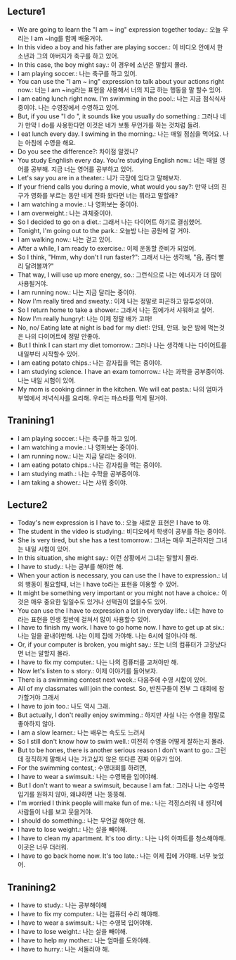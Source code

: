 ## Lecture1
- We are going to learn the "I am ~ ing" expression together today.: 오늘 우리는 I am ~ing를 함께 배울거야. 
- In this video a boy and his father are playing soccer.: 이 비디오 안에서 한 소년과 그의 아버지가 축구를 하고 있어.
- In this case, the boy might say.: 이 경우에 소년은 말할지 몰라.
- I am playing soccer.: 나는 축구를 하고 있어.
- You can use the "I am ~ ing" expression to talk about your actions right now.: 너는 I am ~ing라는 표현을 사용해서 너의 지금 하는 행동을 말 할수 있어.
- I am eating lunch right now. I'm swimming in the pool.: 나는 지금 점식식사 중이야. 나는 수영장에서 수영하고 있어.
- But, if you use "I do ", it sounds like you usually do something.: 그러나 네가 만약 I do를 사용한다면 이것은 네가 보통 무언가를 하는 것처럼 들려.
- I eat lunch every day. I swiming in the morning.: 나는 매일 점심을 먹어요. 나는 아침에 수영을 해요.
- Do you see the difference?: 차이점 알겠니?
- You study Enghlish every day. You're studying English now.: 너는 매일 영어를 공부해. 지금 너는 영어를 공부하고 있어.
- Let's say you are in a theater.: 니가 극장에 있다고 말해보자.
- If your friend calls you during a movie, what would you say?: 만약 너의 친구가 영화를 부르는 동안 네게 전화 왔다면 너는 뭐라고 말할래?
- I am watching a movie.: 나 영화보는 중이야.
- I am overweight.: 나는 과체중이야.
- So I decided to go on a diet.: 그래서 나는 다이어트 하기로 결심했어.
- Tonight, I'm going out to the park.: 오늘밤 나는 공원에 갈 거야.
- I am walking now.: 나는 걷고 있어.
- After a while, I am ready to exercise.: 이제 운동할 준비가 되었어.
- So I think, "Hmm, why don't I run faster?": 그래서 나는 생각해, "음, 좀더 빨리 달려볼까?"
- That way, I will use up more energy, so.: 그런식으로 나는 에너지가 더 많이 사용될거야.
- I am running now.: 나는 지금 달리는 중이야.
- Now I'm really tired and sweaty.: 이제 나는 정말로 피곤하고 땀투성이야.
- So I return home to take a shower.: 그래서 나는 집에가서 샤워하고 싶어.
- Now I'm really hungry!: 나는 이제 정말 배가 고파!
- No, no/ Eating late at night is bad for my diet!: 안돼, 안돼. 늦은 밤에 먹는것은 나의 다이어트에 정말 안좋아.
- But I think I can start my diet tomorrow.: 그러나 나는 생각해 나는 다이어트를 내일부터 시작할수 있어.
- I am eating potato chips.: 나는 감자칩을 먹는 중이야.
- I am studying science. I have an exam tomorrow.: 나는 과학을 공부중이야. 나는 내일 시험이 있어.
- My mom is cooking dinner in the kitchen. We will eat pasta.: 나의 엄마가 부엌에서 저녁식사를 요리해. 우리는 파스타를 먹게 될거야.

## Tranining1
- I am playing soccer.: 나는 축구를 하고 있어.
- I am watching a movie.: 나 영화보는 중이야.
- I am running now.: 나는 지금 달리는 중이야.
- I am eating potato chips.: 나는 감자칩을 먹는 중이야.
- I am studying math.: 나는 수학을 공부중이야.
- I am taking a shower.: 나는 샤워 중이야.

## Lecture2
- Today's new expression is I have to.: 오늘 새로운 표현은 I have to 야.
- The student in the video is studying.: 비디오에서 학생이 공부를 하는 중이야.
- She is very tired, but she has a test tomorrow.: 그녀는 매우 피곤하지만 그녀는 내일 시험이 있어.
- In this situation, she might say.: 이런 상황에서 그녀는 말할지 몰라.
- I have to study.: 나는 공부를 해야만 해.
- When your action is necessary, you can use the I have to expression.: 너의 행동이 필요할때, 너는 I have to라는 표현을 이용할 수 있어.
- It might be something very important or you might not have a choice.: 이것은 매우 중요한 일일수도 있거나 선택권이 없을수도 있어.
- You can use the I have to expression a lot in everyday life.: 너는 have to라는 표현을 인생 절반에 걸쳐서 많이 사용할수 있어.
- I have to finish my work. I have to go home now. I have to get up at six.: 나는 일을 끝내야만해. 나는 이제 집에 가야해. 나는 6시에 일어나야 해.
- Or, if your computer is broken, you might say.: 또는 너의 컴퓨터가 고장났다면 너는 말할지 몰라.
- I have to fix my computer.: 나는 나의 컴퓨터를 고쳐야만 해.
- Now let's listen to s story.: 이제 이야기를 들어보자.
- There is a swimming contest next week.: 다음주에 수영 시합이 있어.
- All of my classmates will join the contest. So, 반친구들이 전부 그 대회에 참가할거야 그래서
- I have to join too.: 나도 역시 그래.
- But actually, I don't really enjoy swimming.: 하지만 사실 나는 수영을 정말로 좋아하지 않아.
- I am a slow learner.: 나는 배우는 속도도 느려서
- So I still don't know how to swim well.: 여전히 수영을 어떻게 잘하는지 몰라. 
- But to be hones, there is another serious reason I don't want to go.: 그런데 정직하게 말해서 나는 가고싶지 않은 또다른 진짜 이유가 있어.
- For the swimming contest,: 수영대회를 하려면,
- I have to wear a swimsuit.: 나는 수영복을 입어야해.
- But I don't want to wear a swimsuit, because I am fat.: 그러나 나는 수영복 입기를 원하지 않아, 왜냐하면 나는 뚱뚱해.
- I'm worried I think people will make fun of me.: 나는 걱정스러워 내 생각에 사람들이 나를 보고 웃을거야.
- I should do something.: 나는 무언갈 해야만 해.
- I have to lose weight.: 나는 살을 빼야해.
- I have to clean my apartment. It's too dirty.: 나는 나의 아파트를 청소해야해. 이곳은 너무 더러워.
- I have to go back home now. It's too late.: 나는 이제 집에 가야해. 너무 늦었어.

## Tranining2
- I have to study.: 나는 공부해야해
- I have to fix my computer.: 나는 컴퓨터 수리 해야해.
- I have to wear a swimsuit.: 나는 수영복 입어야해.
- I have to lose weight.: 나는 살을 빼야해.
- I have to help my mother.: 나는 엄마를 도와야해.
- I have to hurry.: 나는 서둘러야 해.
